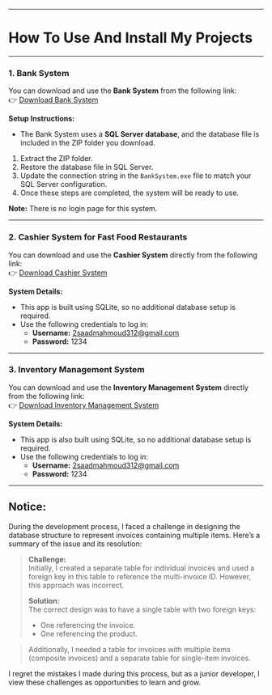______________________________________________________________________________________________________________________________
# How To Use And Install My Projects
______________________________________________________________________________________________________________________________

### 1. Bank System
You can download and use the **Bank System** from the following link:  
👉 [Download Bank System](https://www.mediafire.com/file/55wm3mfsk1acw0r/BankSystem_git.zip/file)

**Setup Instructions:**
- The Bank System uses a **SQL Server database**, and the database file is included in the ZIP folder you download.
1. Extract the ZIP folder.
2. Restore the database file in SQL Server.
3. Update the connection string in the `BankSystem.exe` file to match your SQL Server configuration.
4. Once these steps are completed, the system will be ready to use.

**Note:** There is no login page for this system.

---

### 2. Cashier System for Fast Food Restaurants
You can download and use the **Cashier System** directly from the following link:  
👉 [Download Cashier System](https://www.mediafire.com/file/9x4v1sfgb4hn5ys/Restaurant_Solution_Git.zip/file)

**System Details:**
- This app is built using SQLite, so no additional database setup is required.  
- Use the following credentials to log in:  
  - **Username:** 2saadmahmoud312@gmail.com  
  - **Password:** 1234

---

### 3. Inventory Management System
You can download and use the **Inventory Management System** directly from the following link:  
👉 [Download Inventory Management System](https://www.mediafire.com/file/g5c1atwkfnk1s8i/The+Genral+Manager.zip/file)

**System Details:**
- This app is also built using SQLite, so no additional database setup is required.  
- Use the following credentials to log in:  
  - **Username:** 2saadmahmoud312@gmail.com  
  - **Password:** 1234

---

## Notice:
During the development process, I faced a challenge in designing the database structure to represent invoices containing multiple items. Here’s a summary of the issue and its resolution:

> **Challenge:**  
> Initially, I created a separate table for individual invoices and used a foreign key in this table to reference the multi-invoice ID. However, this approach was incorrect.  
>   
> **Solution:**  
> The correct design was to have a single table with two foreign keys:  
> - One referencing the invoice.  
> - One referencing the product.  

> Additionally, I needed a table for invoices with multiple items (composite invoices) and a separate table for single-item invoices.

I regret the mistakes I made during this process, but as a junior developer, I view these challenges as opportunities to learn and grow.
